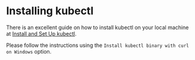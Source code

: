 # Installing kubectl

There is an excellent guide on how to install kubectl on your local machine
at [Install and Set Up kubectl](https://kubernetes.io/docs/tasks/tools/install-kubectl/).

Please follow the instructions using the `Install kubectl binary with curl on Windows` option.